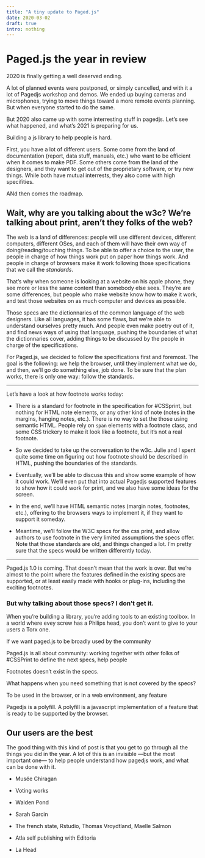 ```yaml
---
title: "A tiny update to Paged.js" 
date: 2020-03-02
draft: true 
intro: nothing
---
```

# Paged.js the year in review



2020 is finally getting a well deserved ending. 

A lot of planned events were postponed, or simply cancelled, and with it a lot of Pagedjs workshop and demos. We ended up buying cameras and microphones, trying to move things toward a more remote events planning. But when everyone started to do the same.

But 2020 also came up with some interresting stuff in pagedjs. Let’s see what happened, and what’s 2021 is preparing for us. 



Building a js library to help people is hard. 

First, you have a lot of different users. Some come from the land of documentation (report, data stuff, manuals, etc.) who want to be efficient when it comes to make PDF. Some others come from the land of the designers, and they want to get out of the proprietary software, or try new things. While both have mutual interrests, they also come with high specifities. 

ANd then comes the roadmap.



## Wait, why are you talking about the w3c? We’re talking about print, aren’t they folks of the web?

The web is a land of differences: people will use different devices, different computers, different OSes, and each of them will have their own way of doing/reading/touching things. To be able to offer a choice to the user, the people in charge of how things work put on paper how things work. And people in charge of browsers make it work following those specifications that we call the *standards*.

That’s why when someone is looking at a website on his apple phone, they see more or less the same content than somebody else sees. They’re are some differences, but people who make website know how to make it work, and test those websites on as much computer and devices as possible.

Those specs are the dictionnaries of the common language of the web designers. Like all languages, it has some flaws, but we’re able to understand ourselves pretty much. And people even make poetry out of it, and find news ways of using that language, pushing the boundaries of what the dictionnaries cover, adding things to be discussed by the people in charge of the specifications.

For Paged.js, we decided to follow the specifications first and foremost. The goal is the following: we help the browser, until they implement what we do, and then, we’ll go do something else, job done. To be sure that the plan works, there is only one way: follow the standards. 



---

Let’s have a look at how footnote works today:

- There is a standard for footnote in the specification for #CSSprint, but nothing for HTML note elements, or any other kind of note (notes in the margins, hanging notes, etc.). There is no way to set the those using semantic HTML. People rely on `span` elements with a footnote class, and some CSS trickery to make it look like a footnote, but it’s not a real footnote.

- So we decided to take up the conversation to the w3c. Julie and I spent quite some time on figuring out how footnote should be described in HTML, pushing the boundaries of the standards.

- Eventually, we’ll be able to discuss this and show some example of how it could work. We’ll even put that into actual Pagedjs supported features to show how it could work for print, and we also have some ideas for the screen.

- In the end, we’ll have HTML semantic notes (margin notes, footnotes, etc.), offering to the browsers ways to implement it, if they want to support it someday. 

- Meantime, we’ll follow the W3C specs for the css print, and allow authors to use footnote in the very limited assumptions the specs offer. Note that those standards are old, and things changed a lot. I’m pretty sure that the specs would be written differently today.

---

Paged.js 1.0 is coming. That doesn’t mean that the work is over. But we’re almost to the point where the features defined in the existing specs are supported, or at least easily made with hooks or plug-ins, including the exciting footnotes. 













### But why talking about those specs? I don’t get it.

When you’re building a library, you’re adding tools to an existing toolbox. In a world where evey screw has a Philips head, you don’t want to give to your users a Torx one.

If we want paged.js to be broadly used by the community 

Paged.js is all about community: working together with other folks of #CSSPrint to define the next specs, help people 

Footnotes doesn’t exist in the specs.

What happens when you need something that is not covered by the specs?






 



To be used in the browser, or in a web environment, any feature 

Pagedjs is a polyfill. A polyfill is a javascript implementation of a feature that is ready to be supported by the browser.



## Our users are the best

The good thing with this kind of post is that you get to go through all the things you did in the year. A lot of this is an invisible —but the most important one— to help people understand how pagedjs work, and what can be done with it.

- Musée Chiragan

- Voting works

- Walden Pond

- Sarah Garcin

- The french state, Rstudio, Thomas  Vroydtland, Maelle Salmon

- Atla self publishing with Editoria

- La Head





















